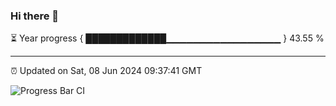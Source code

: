 ### Hi there 👋

⏳ Year progress { █████████████▁▁▁▁▁▁▁▁▁▁▁▁▁▁▁▁▁ } 43.55 %

---

⏰ Updated on Sat, 08 Jun 2024 09:37:41 GMT

![Progress Bar CI](https://github.com/IshwaranRudhara/GIT-ACTION/workflows/Progress%20Bar%20CI/badge.svg)
